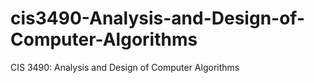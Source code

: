 # cis3490-Analysis-and-Design-of-Computer-Algorithms
CIS 3490: Analysis and Design of Computer Algorithms
